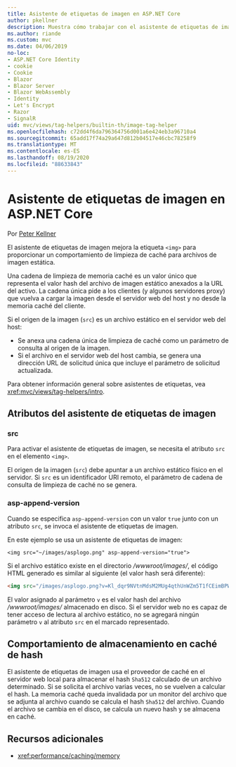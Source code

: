 ```yaml
---
title: Asistente de etiquetas de imagen en ASP.NET Core
author: pkellner
description: Muestra cómo trabajar con el asistente de etiquetas de imagen.
ms.author: riande
ms.custom: mvc
ms.date: 04/06/2019
no-loc:
- ASP.NET Core Identity
- cookie
- Cookie
- Blazor
- Blazor Server
- Blazor WebAssembly
- Identity
- Let's Encrypt
- Razor
- SignalR
uid: mvc/views/tag-helpers/builtin-th/image-tag-helper
ms.openlocfilehash: c72dd4f6da796364756d001a6e424eb3a96710a4
ms.sourcegitcommit: 65add17f74a29a647d812b04517e46cbc78258f9
ms.translationtype: MT
ms.contentlocale: es-ES
ms.lasthandoff: 08/19/2020
ms.locfileid: "88633843"
---
```

# <a name="image-tag-helper-in-aspnet-core"></a>Asistente de etiquetas de imagen en ASP.NET Core

Por [Peter Kellner](https://peterkellner.net)

El asistente de etiquetas de imagen mejora la etiqueta `<img>` para proporcionar un comportamiento de limpieza de caché para archivos de imagen estática.

Una cadena de limpieza de memoria caché es un valor único que representa el valor hash del archivo de imagen estático anexados a la URL del activo. La cadena única pide a los clientes (y algunos servidores proxy) que vuelva a cargar la imagen desde el servidor web del host y no desde la memoria caché del cliente.

Si el origen de la imagen (`src`) es un archivo estático en el servidor web del host:

* Se anexa una cadena única de limpieza de caché como un parámetro de consulta al origen de la imagen.
* Si el archivo en el servidor web del host cambia, se genera una dirección URL de solicitud única que incluye el parámetro de solicitud actualizada.

Para obtener información general sobre asistentes de etiquetas, vea <xref:mvc/views/tag-helpers/intro>.

## <a name="image-tag-helper-attributes"></a>Atributos del asistente de etiquetas de imagen

### <a name="src"></a>src

Para activar el asistente de etiquetas de imagen, se necesita el atributo `src` en el elemento `<img>`.

El origen de la imagen (`src`) debe apuntar a un archivo estático físico en el servidor. Si `src` es un identificador URI remoto, el parámetro de cadena de consulta de limpieza de caché no se genera.

### <a name="asp-append-version"></a>asp-append-version

Cuando se especifica `asp-append-version` con un valor `true` junto con un atributo `src`, se invoca el asistente de etiquetas de imagen.

En este ejemplo se usa un asistente de etiquetas de imagen:

```cshtml
<img src="~/images/asplogo.png" asp-append-version="true">
```

Si el archivo estático existe en el directorio */wwwroot/images/*, el código HTML generado es similar al siguiente (el valor hash será diferente):

```html
<img src="/images/asplogo.png?v=Kl_dqr9NVtnMdsM2MUg4qthUnWZm5T1fCEimBPWDNgM">
```

El valor asignado al parámetro `v` es el valor hash del archivo */wwwroot/images/* almacenado en disco. Si el servidor web no es capaz de tener acceso de lectura al archivo estático, no se agregará ningún parámetro `v` al atributo `src` en el marcado representado.

## <a name="hash-caching-behavior"></a>Comportamiento de almacenamiento en caché de hash

El asistente de etiquetas de imagen usa el proveedor de caché en el servidor web local para almacenar el hash `Sha512` calculado de un archivo determinado. Si se solicita el archivo varias veces, no se vuelven a calcular el hash. La memoria caché queda invalidada por un monitor del archivo que se adjunta al archivo cuando se calcula el hash `Sha512` del archivo. Cuando el archivo se cambia en el disco, se calcula un nuevo hash y se almacena en caché.

## <a name="additional-resources"></a>Recursos adicionales

* <xref:performance/caching/memory>
